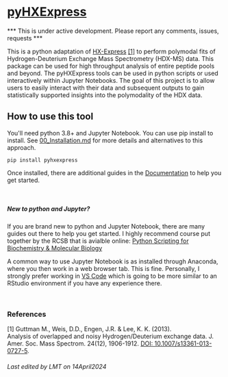 # [pyHXExpress](https://github.com/tuttlelm/pyHXExpress)

*** This is under active development. Please report any comments, issues, requests *** 

This is a python adaptation of [HX-Express](https://www.hxms.com/HXExpress/) [[1]](#1) to perform polymodal fits of Hydrogen-Deuterium Exchange Mass Spectrometry (HDX-MS) data. This package can be used for high throughput analysis of entire peptide pools and beyond. The pyHXExpress tools can be used in python scripts or used interactively within Jupyter Notebooks. The goal of this project is to allow users to easily interact with their data and subsequent outputs to gain statistically supported insights into the polymodality of the HDX data. 

## How to use this tool

You'll need python 3.8+ and Jupyter Notebook. You can use pip install to install. See [00_Installation.md](Documentation/00_Installation.md) for more details and alternatives to this approach.


    pip install pyhxexpress


Once installed, there are additional guides in the [Documentation](Documentation/01_Overview.md) to help you get started.

<br>

##### New to python and Jupyter?
If you are brand new to python and Jupyter Notebook, there are many guides out there to help you get started. I highly recommend course put together by the RCSB that is avialble online: [Python Scripting for Biochemistry & Molecular Biology](https://pdb101.rcsb.org/train/training-events/python)

A common way to use Jupyter Notebook is as installed through Anaconda, where you then work in a web browser tab. This is fine. Personally, I strongly prefer working in [VS Code](https://code.visualstudio.com/docs/datascience/jupyter-notebooks) which is going to be more similar to an RStudio environment if you have any experience there.  

<br>

### References
<a id="1">[1]</a> 
Guttman M., Weis, D.D., Engen, J.R. & Lee, K. K. (2013).  
Analysis of overlapped and noisy Hydrogen/Deuterium exchange data.  J. Amer. Soc. Mass Spectrom. 24(12), 1906-1912.
[DOI: 10.1007/s13361-013-0727-5](https://pubs.acs.org/doi/10.1007/s13361-013-0727-5).

###### Last edited by LMT on 14April2024
